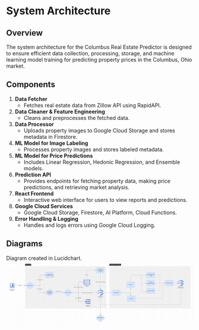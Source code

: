 # System Architecture

## Overview

The system architecture for the Columbus Real Estate Predictor is designed to ensure efficient data collection, processing, storage, and machine learning model training for predicting property prices in the Columbus, Ohio market.

## Components

1. **Data Fetcher**
   - Fetches real estate data from Zillow API using RapidAPI.
2. **Data Cleaner & Feature Engineering**
   - Cleans and preprocesses the fetched data.
3. **Data Processor**
   - Uploads property images to Google Cloud Storage and stores metadata in Firestore.
4. **ML Model for Image Labeling**
   - Processes property images and stores labeled metadata.
5. **ML Model for Price Predictions**
   - Includes Linear Regression, Hedonic Regression, and Ensemble models.
6. **Prediction API**
   - Provides endpoints for fetching property data, making price predictions, and retrieving market analysis.
7. **React Frontend**
   - Interactive web interface for users to view reports and predictions.
8. **Google Cloud Services**
   - Google Cloud Storage, Firestore, AI Platform, Cloud Functions.
9. **Error Handling & Logging**
   - Handles and logs errors using Google Cloud Logging.

## Diagrams

Diagram created in Lucidchart.
![System Design Diagram](system-architecture.png)
